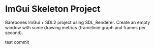 # ImGui Skeleton Project

Barebones ImGui + SDL2 project using SDL_Renderer. Create an empty window with some drawing metrics (frametime graph and frames per second).

test commit